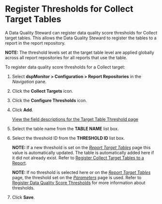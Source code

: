 # Register Thresholds for Collect Target Tables

A Data Quality Steward can register data quality score thresholds for
Collect target tables. This allows the Data Quality Steward to register
the tables to a report in the report repository.

**NOTE:** The threshold levels set at the target table level are applied
globally across all report repositories for all reports that use the
table.

To register data quality score thresholds for a Collect target:

1.  Select **dspMonitor \> Configuration \> Report Repositories** in the
    *Navigation* pane.

2.  Click the **Collect Targets** icon.

3.  Click the **Configure Thresholds** icon.

4.  Click **Add**.
    
    [View the field descriptions for the Target Table Threshold
    page](../Page_Desc/Target_Table_Threshold.htm)

5.  Select the table name from the **TABLE NAME** list box.

6.  Select the threshold ID from the **THRESHOLD ID** list box.
    
    **NOTE:** If a new threshold is set on the *[Report Target
    Tables](../Page_Desc/Report_Target_Tables%20H.htm)* page this value
    is automatically updated. The table is automatically added here if
    it did not already exist. Refer to [Register Collect Target Tables
    to a Report](Register_Collect_Target_Tables_to_a_Report.htm).
    
    **NOTE:** If no threshold is selected here or on the *[Report Target
    Tables](../Page_Desc/Report_Target_Tables%20H.htm)* page, the
    threshold set on the *[Parameters](../Page_Desc/Parameters.htm)*
    page is used. Refer to [Register Data Quality Score
    Thresholds](Populate_Configuration_Tables.htm#Register_Data_Quality_Score_Thresholds)
    for more information about thresholds.

7.  Click **Save**.
